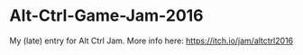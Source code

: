 # Alt-Ctrl-Game-Jam-2016
My (late) entry for Alt Ctrl Jam. More info here: https://itch.io/jam/altctrl2016
